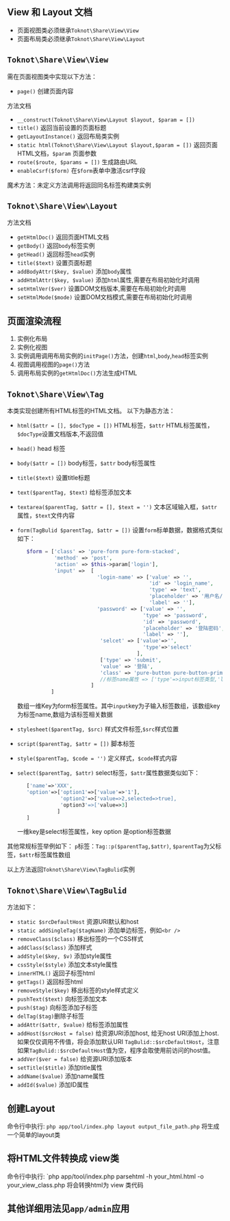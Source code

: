 ## View 和 Layout 文档

* 页面视图类必须继承`Toknot\Share\View\View`
* 页面布局类必须继承`Toknot\Share\View\Layout`

## `Toknot\Share\View\View`

需在页面视图类中实现以下方法：
* `page()` 创建页面内容

方法文档
* `__construct(Toknot\Share\View\Layout $layout, $param = [])` 
* `title()` 返回当前设置的页面标题
* `getLayoutInstance()` 返回布局类实例
* `static html(Toknot\Share\View\Layout $layout,$param = [])` 返回页面HTML文档，`$param` 页面参数
* `route($route, $params = [])` 生成路由URL
* `enableCsrf($form)`   在`$form`表单中激活csrf字段

魔术方法：未定义方法调用将返回同名标签构建类实例

## `Toknot\Share\View\Layout`

方法文档
* `getHtmlDoc()`    返回页面HTML文档
* `getBody()`   返回`body`标签实例
* `getHead()`   返回标签`head`实例
* `title($text)` 设置页面标题
* `addBodyAttr($key, $value)`  添加`body`属性
* `addHtmlAttr($key, $value)`   添加`html`属性,需要在布局初始化时调用
* `setHtmlVer($ver)` 设置DOM文档版本,需要在布局初始化时调用
* `setHtmlMode($mode)` 设置DOM文档模式,需要在布局初始化时调用

## 页面渲染流程
1. 实例化布局
2. 实例化视图
3. 实例调用调用布局实例的`initPage()`方法，创建`html`,`body`,`head`标签实例
4. 视图调用视图的`page()`方法
5. 调用布局实例的`getHtmlDoc()`方法生成HTML

## `Toknot\Share\View\Tag`

本类实现创建所有HTML标签的HTML文档。
以下为静态方法：
* `html($attr = [], $docType = [])` HTML标签，`$attr` HTML标签属性，`$docType`设置文档版本,不返回值
* `head()`   head 标签
* `body($attr = [])` body标签，`$attr` body标签属性
* `title($text)` 设置title标题
* `text($parentTag, $text)` 给标签添加文本
* `textarea($parentTag, $attr = [], $text = '')` 文本区域输入框，`$attr`属性，`$text`文件内容
* `form(TagBulid $parentTag, $attr = [])` 设置`form`标单数据，数据格式类似如下：
     ```php
        $form = ['class' => 'pure-form pure-form-stacked', 
                 'method' => 'post', 
                 'action' => $this->param['login'],
                 'input' =>  [
                               'login-name' => ['value' => '', 
                                                'id' => 'login_name', 
                                                'type' => 'text', 
                                                'placeholder' => '用户名/邮件/手机号', 
                                                'label' => ''],
                               'password' => ['value' => '', 
                                              'type' => 'password',
                                              'id' => 'password', 
                                              'placeholder' => '登陆密码', 
                                              'label' => ''],
                                'selcet' => ['value'=>'',
                                              'type'=>'select'
                                            ],
                                ['type' => 'submit', 
                                'value' => '登陆', 
                                'class' => 'pure-button pure-button-primary'],
                                //标签name属性 => ['type'=>input标签类型,'label'=> 使用label标签包含input ......]
                             ]
                ]
    ```
    数组一维Key为form标签属性。其中`input`key为子输入标签数组，该数组key为标签name,数组为该标签相关数据

* `stylesheet($parentTag, $src)` 样式文件标签,`$src`样式位置
* `script($parentTag, $attr = [])` 脚本标签
* `style($parentTag, $code = '')` 定义样式，`$code`样式内容
* `select($parentTag, $attr)`   select标签，`$attr`属性数据类似如下：

     ```php
        ['name'=>'XXX',
        'option'=>['option1'=>['value'=>'1'],
                   'option2'=>['value=>2,selected=>true],
                   'option3'=>['value=>3]
                  ]
        ]
    ```
    一维key是select标签属性，key option 是option标签数据

其他常规标签举例如下：
`p`标签：`Tag::p($parentTag,$attr)`, `$parentTag`为父标签，`$attr`标签属性数组

以上方法返回`Toknot\Share\View\TagBulid`实例

## `Toknot\Share\View\TagBulid`

方法如下：
* `static $srcDefaultHost` 资源URI默认和host
* `static addSingleTag($tagName)` 添加单边标签，例如`<br />`
* `removeClass($class)` 移出标签的一个CSS样式
* `addClass($class)`  添加样式
* `addStyle($key, $v)`  添加style属性
* `cssStyle($style)`  添加文本style属性
* `innerHTML()`   返回子标签html
* `getTags()`  返回标签html
* `removeStyle($key)` 移出标签的style样式定义
* `pushText($text)` 向标签添加文本
* `push($tag)` 向标签添加子标签
* `delTag($tag)`删除子标签
* `addAttr($attr, $value)` 给标签添加属性
* `addHost($srcHost = false)` 给资源URI添加host, 给无host URI添加上host.如果仅仅调用不传值，将会添加默认URI `TagBulid::$srcDefaultHost`，注意如果`TagBulid::$srcDefaultHost`值为空，程序会取使用前访问的host值。
* `addVer($ver = false)` 给资源URI添加版本
* `setTitle($title)` 添加title属性
* `addName($value)` 添加name属性
* `addId($value)` 添加ID属性

## 创建Layout

命令行中执行: `php app/tool/index.php layout output_file_path.php` 将生成一个简单的layout类

## 将HTML文件转换成 view类

命令行中执行: `php app/tool/index.php parsehtml -h your_html.html -o your_view_class.php 将会转换html为 view 类代码

## 其他详细用法见`app/admin`应用 
